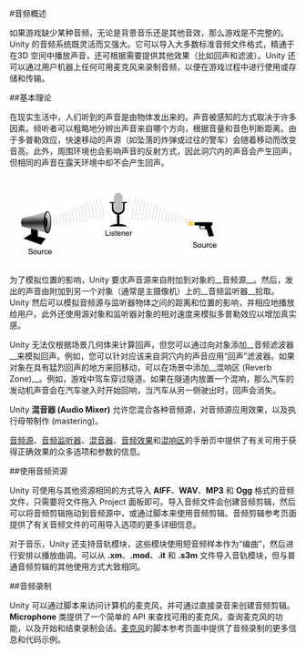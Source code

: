 #音频概述


如果游戏缺少某种音频，无论是背景音乐还是其他音效，那么游戏是不完整的。Unity 的音频系统既灵活而又强大。它可以导入大多数标准音频文件格式，精通于在3D 空间中播放声音，还可根据需要提供其他效果（比如回声和滤波）。Unity 还可以通过用户机器上任何可用麦克风来录制音频，以便在游戏过程中进行使用或存储和传输。

##基本理论

在现实生活中，人们听到的声音是由物体发出来的。声音被感知的方式取决于许多因素。倾听者可以粗略地分辨出声音来自哪个方向，根据音量和音色判断距离。由于多普勒效应，快速移动的声源（如坠落的炸弹或过往的警车）会随着移动而改变音高。此外，周围环境也会影响声音的反射方式，因此洞穴内的声音会产生回声，但相同的声音在露天环境中却不会产生回声。

![音频源和倾听者](../uploads/Main/AudioSourceListDiagram.png)

为了模拟位置的影响，Unity 要求声音源来自附加到对象的__音频源__。然后，发出的声音由附加到另一个对象（通常是主摄像机）上的__音频监听器__拾取。Unity 然后可以模拟音频源与监听器物体之间的距离和位置的影响，并相应地播放给用户。此外还使用源对象和监听器对象的相对速度来模拟多普勒效应以增加真实感。

Unity 无法仅根据场景几何体来计算回声，但您可以通过向对象添加__音频滤波器__来模拟回声。例如，您可以针对应该来自洞穴内的声音应用“回声”滤波器。如果对象在具有猛烈回声的地方来回移动，可以在场景中添加__混响区 (Reverb Zone)__。例如，游戏中驾车穿过隧道。如果在隧道内放置一个混响，那么汽车的发动机声音会在汽车驶入时开始回响，当汽车从另一侧驶出时，回声会消失。

Unity __混音器 (Audio Mixer)__ 允许您混合各种音频源，对音频源应用效果，以及执行母带制作 (mastering)。

[音频源](class-AudioSource.html)、[音频监听器](class-AudioListener.html)、[混音器](class-AudioMixer.html)、[音频效果](class-AudioEffect.html)和[混响区](class-AudioReverbZone.html)的手册页中提供了有关可用于获得正确效果的众多选项和参数的信息。

##使用音频资源

Unity 可使用与其他资源相同的方式导入 **AIFF**、**WAV**、**MP3** 和 **Ogg** 格式的音频文件，只需要将文件拖入 Project 面板即可。导入音频文件会创建音频剪辑，然后可以将音频剪辑拖动到音频源中，或通过脚本来使用音频剪辑。音频剪辑参考页面提供了有关音频文件的可用导入选项的更多详细信息。

对于音乐，Unity 还支持音轨模块，这些模块使用短音频样本作为“编曲”，然后进行安排以播放曲调。可以从 **.xm**、**.mod**、**.it** 和 **.s3m** 文件导入音轨模块，但与普通音频剪辑的其他使用方式大致相同。

##音频录制

Unity 可以通过脚本来访问计算机的麦克风，并可通过直接录音来创建音频剪辑。__Microphone__ 类提供了一个简单的 API 来查找可用的麦克风，查询麦克风的功能，以及开始和结束录制会话。[麦克风](../ScriptReference/Microphone.html)的脚本参考页面中提供了音频录制的更多信息和代码示例。
